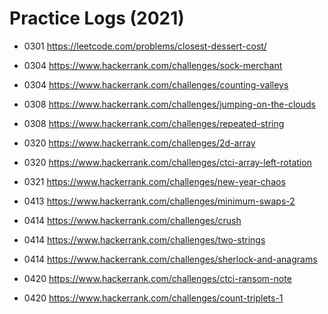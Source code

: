 # Practice Logs (2021)

- 0301 https://leetcode.com/problems/closest-dessert-cost/
- 0304 https://www.hackerrank.com/challenges/sock-merchant
- 0304 https://www.hackerrank.com/challenges/counting-valleys
- 0308 https://www.hackerrank.com/challenges/jumping-on-the-clouds
- 0308 https://www.hackerrank.com/challenges/repeated-string
- 0320 https://www.hackerrank.com/challenges/2d-array
- 0320 https://www.hackerrank.com/challenges/ctci-array-left-rotation
- 0321 https://www.hackerrank.com/challenges/new-year-chaos
- 0413 https://www.hackerrank.com/challenges/minimum-swaps-2
- 0414 https://www.hackerrank.com/challenges/crush


- 0414 https://www.hackerrank.com/challenges/two-strings
- 0414 https://www.hackerrank.com/challenges/sherlock-and-anagrams
- 0420 https://www.hackerrank.com/challenges/ctci-ransom-note
- 0420 https://www.hackerrank.com/challenges/count-triplets-1